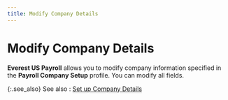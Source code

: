 ```yaml
---
title: Modify Company Details
---
```


# Modify Company Details


**Everest US Payroll** allows you  to modify company information specified in the **Payroll Company Setup** profile. You can modify all fields.


{:.see_also}
See also
: [Set up  Company Details]({{site.prl_baseurl}}/setup/payroll-company-setup/setting-up-company-details/setting_up_company_details.html)
